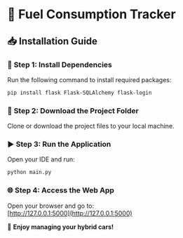 # 🚗 **Fuel Consumption Tracker**  

## 📥 **Installation Guide**  

### 🔧 **Step 1: Install Dependencies**  
Run the following command to install required packages:  
```sh
pip install flask Flask-SQLAlchemy flask-login
```

### 📂 **Step 2: Download the Project Folder**  
Clone or download the project files to your local machine.  

### ▶️ **Step 3: Run the Application**  
Open your IDE and run:  
```sh
python main.py
```

### 🌐 **Step 4: Access the Web App**  
Open your browser and go to:  
[http://127.0.0.1:5000](http://127.0.0.1:5000)  

🚀 **Enjoy managing your hybrid cars!**
